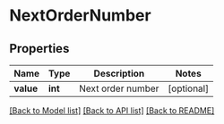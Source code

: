 # NextOrderNumber

## Properties
Name | Type | Description | Notes
------------ | ------------- | ------------- | -------------
**value** | **int** | Next order number | [optional] 

[[Back to Model list]](../../README.md#documentation-for-models) [[Back to API list]](../../README.md#documentation-for-api-endpoints) [[Back to README]](../../README.md)

